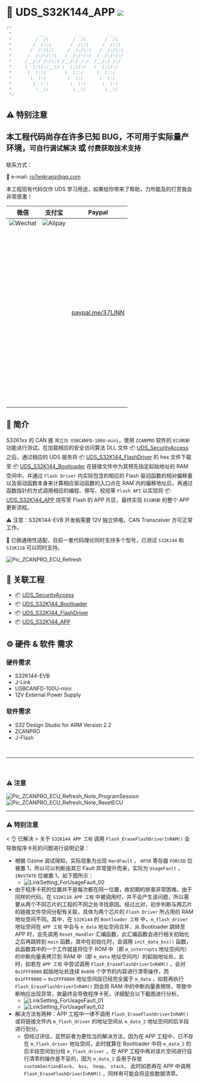 # :beers: UDS_S32K144_APP <a title="Hits" target="_blank" href="https://github.com/SummerFalls/UDS_S32K144_APP"><img src="https://hits.b3log.org/SummerFalls/UDS_S32K144_APP.svg"></a>

```c
/*
 *          ___           ___         ___
 *         /  /\         /  /\       /  /\
 *        /  /::\       /  /::\     /  /::\
 *       /  /:/\:\     /  /:/\:\   /  /:/\:\
 *      /  /:/~/::\   /  /:/~/:/  /  /:/~/:/
 *     /__/:/ /:/\:\ /__/:/ /:/  /__/:/ /:/
 *     \  \:\/:/__\/ \  \:\/:/   \  \:\/:/
 *      \  \::/       \  \::/     \  \::/
 *       \  \:\        \  \:\      \  \:\
 *        \  \:\        \  \:\      \  \:\
 *         \__\/         \__\/       \__\/
 */
```

## :warning: 特别注意

<h2>

本工程代码尚存在许多已知 BUG，不可用于实际量产环境，`可自行调试解决` 或 `付费获取技术支持`

</h2>

联系方式：

:e-mail: e-mail: ro7enkranz@qq.com

本工程现有代码仅作 UDS 学习用途，如果给你带来了帮助，力所能及的打赏我会非常感激！

| 微信 | 支付宝 | Paypal |
|---------|---------|---------|
| <div style = "height: 500px;">![Wechat](./donate_Wechat.png)</div> | <div style = "height: 500px;">![Alipay](./donate_Alipay.jpg)</div> | [paypal.me/37LINN](paypal.me/37LINN) |

## :book: 简介

S32K1xx 的 CAN 接 `周立功 USBCANFD-100U-mini`，使用 `ZCANPRO` 软件的 `ECU刷新` 功能进行测试。在加载相应的安全访问算法 DLL 文件 :package: [UDS_SecurityAccess][UDS_SecurityAccess] 之后，通过相应的 UDS 服务将 :package: [UDS_S32K144_FlashDriver][UDS_S32K144_FlashDriver] 的 hex 文件下载至 :package: [UDS_S32K144_Bootloader][UDS_S32K144_Bootloader] 在链接文件中为其预先指定起始地址的 RAM 空间中，并通过 `Flash Driver` 内实际包含的相应的 Flash 驱动函数的相对偏移量以及驱动函数本身来计算相应驱动函数的入口点在 RAM 内的偏移地址后，再通过函数指针的方式调用相应的编程、擦写、校验等 `Flash API` 以实现将 :package: [UDS_S32K144_APP][UDS_S32K144_APP] 烧写至 Flash 的 APP 片区，最终实现 `ECU刷新` 的整个 APP 更新流程。

:warning: 注意：S32K144-EVB 开发板需要 12V 独立供电，CAN Transceiver 方可正常工作。

:game_die: 已做通用性适配，目前一套代码理论同时支持多个型号，已测试 `S32K144` 和 `S32K118` 可以同时支持。

![Pic_ZCANPRO_ECU_Refresh][Pic_ZCANPRO_ECU_Refresh]

## :link: 关联工程

- :package: [UDS_SecurityAccess][UDS_SecurityAccess]
- :package: [UDS_S32K144_Bootloader][UDS_S32K144_Bootloader]
- :package: [UDS_S32K144_FlashDriver][UDS_S32K144_FlashDriver]
- :package: [UDS_S32K144_APP][UDS_S32K144_APP]

## :gear: 硬件 & 软件 需求

### 硬件需求

- S32K144-EVB
- J-Link
- USBCANFD-100U-mini
- 12V External Power Supply

### 软件需求

- S32 Design Studio for ARM Version 2.2
- ZCANPRO
- J-Flash

<br/>

---

<br/>

### :warning: 注意

![Pic_ZCANPRO_ECU_Refresh_Note_ProgramSession][Pic_ZCANPRO_ECU_Refresh_Note_ProgramSession]
![Pic_ZCANPRO_ECU_Refresh_Note_ResetECU][Pic_ZCANPRO_ECU_Refresh_Note_ResetECU]

---

### :warning: 特别注意

< :ok_hand: 已解决 > 关于 `S32K144 APP 工程` 调用 `Flash_EraseFlashDriverInRAM()` 会导致程序卡死的问题进行说明记录：

- 根据 Ozone 调试得知，实际现象为出现 `HardFault` ， `HFSR` 寄存器 `FORCED` 位被置 1，所以可以判断由其它 Fault 异常提升而来，实际为 `UsageFault` ， `INVSTATE` 位被置 1，如下图所示：
  - ![LinkSetting_ForUsageFault_00][LinkSetting_ForUsageFault_00]
- 由于程序卡死的位置并不是每次都在同一位置，故初期的排查非常困难。由于同样的代码，在 `S32K118 APP 工程` 中被调用时，并不会产生该问题，所以需要从两个不同芯片的工程的不同之处寻找原因。经过比对，初步判断与两芯片的链接文件空间分配有关联，具体为两个芯片的 `Flash Driver` 所占用的 RAM 地址空间不同。其中，在 `S32K144` 的 `Bootloader 工程` 中，`m_flash_driver` 地址空间在 `APP 工程` 中会与 `m_data` 地址空间合并，从 Bootloader 跳转至 APP 时，会先调用 `Reset_Handler` 汇编函数，此汇编函数会进行相关初始化之后再跳转到 `main` 函数，其中在初始化时，会调用 `init_data_bss()` 函数，此函数其中的一个工作就是将位于 ROM 中（即 `m_interrupts` 地址空间内）的中断向量表拷贝到 RAM 中（即 `m_data` 地址空间内）的起始地址处，此时，如若在 `APP 工程` 中尝试调用 `Flash_EraseFlashDriverInRAM()` ，会对 `0x1FFF8000` 起始地址处连续 `0x800` 个字节的内容进行清零操作，而 `0x1FFF8000` ~ `0x1FFF8800` 地址空间段已经完全属于 `m_data` ，如若再执行 `Flash_EraseFlashDriverInRAM()` 则会将 RAM 中的中断向量表擦除，导致中断响应出现异常，故最终会导致程序卡死，详细配合以下截图进行分析。
  - ![LinkSetting_ForUsageFault_01][LinkSetting_ForUsageFault_01]
  - ![LinkSetting_ForUsageFault_02][LinkSetting_ForUsageFault_02]
- 解决方法有两种：APP 工程中一律不调用 `Flash_EraseFlashDriverInRAM()` 或将链接文件内 `m_flash_driver` 的地址空间从 `m_data_2` 地址空间的后半段进行划分。
  - 但经过评估，显然前者为更恰当的解决方法，因为在 APP 工程中，已不存在 `m_flash_driver` 地址空间，此时就算在 Bootloader 中将 `m_data_2` 的后半段空间划分给 `m_flash_driver` ，在 APP 工程中再对该片空间进行自行清零的操作是不妥的，因为 `m_data_2` 会用于存放 `customSectionBlock`、 `bss`、 `heap`、 `stack`， 此时如若再在 APP 中调用 `Flash_EraseFlashDriverInRAM()` ，同样有可能会将这些数据清零。

[Pic_ZCANPRO_ECU_Refresh]: ./Pic_ZCANPRO_ECU_Refresh.png
[Pic_ZCANPRO_ECU_Refresh_Note_ProgramSession]: ./Pic_ZCANPRO_ECU_Refresh_Note_ProgramSession.png
[Pic_ZCANPRO_ECU_Refresh_Note_ResetECU]: ./Pic_ZCANPRO_ECU_Refresh_Note_ResetECU.png
[LinkSetting_ForUsageFault_00]: ./LinkSetting_ForUsageFault_00.png
[LinkSetting_ForUsageFault_01]: ./LinkSetting_ForUsageFault_01.png
[LinkSetting_ForUsageFault_02]: ./LinkSetting_ForUsageFault_02.png

[UDS_SecurityAccess]: https://github.com/SummerFalls/UDS_SecurityAccess
[UDS_S32K144_Bootloader]: https://github.com/SummerFalls/UDS_S32K144_Bootloader
[UDS_S32K144_FlashDriver]: https://github.com/SummerFalls/UDS_S32K144_FlashDriver
[UDS_S32K144_APP]: https://github.com/SummerFalls/UDS_S32K144_APP
